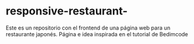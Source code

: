 # responsive-restaurant-
Este es un repositorio con el frontend de una página web para un restaurante japonés. Página e idea inspirada en el tutorial de Bedimcode 
